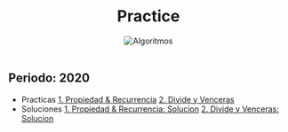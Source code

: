 <h1 align="center">Practice</h1>
<div align="center">
  <img src="https://img.shields.io/badge/Practice-Algorithms-yellow" alt="Algoritmos">
  <br><br>
</div>
  
  
## Periodo: 2020
- Practicas
  [1. Propiedad & Recurrencia](https://github.com/BrandPM18/Algorithms/blob/master/Practicas/Practica_2_Preguntas.pdf)
  [2. Divide y Venceras]()
- Soluciones
  [1. Propiedad & Recurrencia: Solucion](https://github.com/BrandPM18/Algorithms/blob/master/Practicas/Practica_2.pdf)
  [2. Divide y Venceras: Solucion]()
